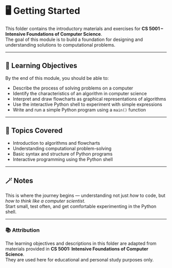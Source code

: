 # 🖥️ Getting Started

This folder contains the introductory materials and exercises for **CS 5001 – Intensive Foundations of Computer Science**.  
The goal of this module is to build a foundation for designing and understanding solutions to computational problems.

---

## 🎯 Learning Objectives
By the end of this module, you should be able to:

- Describe the process of solving problems on a computer  
- Identify the characteristics of an algorithm in computer science  
- Interpret and draw flowcharts as graphical representations of algorithms  
- Use the interactive Python shell to experiment with simple expressions  
- Write and run a simple Python program using a `main()` function  

---

## 🧩 Topics Covered
- Introduction to algorithms and flowcharts  
- Understanding computational problem-solving  
- Basic syntax and structure of Python programs  
- Interactive programming using the Python shell  

---

## 🪄 Notes
This is where the journey begins — understanding not just *how* to code, but *how to think like a computer scientist.*  
Start small, test often, and get comfortable experimenting in the Python shell.

---

### 📚 Attribution
The learning objectives and descriptions in this folder are adapted from materials provided in **CS 5001: Intensive Foundations of Computer Science**.  
They are used here for educational and personal study purposes only.
